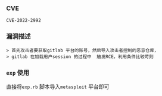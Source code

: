 
### CVE
`CVE-2022-2992`

### 漏洞描述
    > 首先攻击者要获取gitlab 平台的账号，然后导入攻击者控制的恶意仓库，
    > gitlab 在加载用户session 的过程中  触发RCE，利用条件比较苛刻
### `exp` 使用
直接将`exp.rb` 脚本导入`metasploit` 平台即可